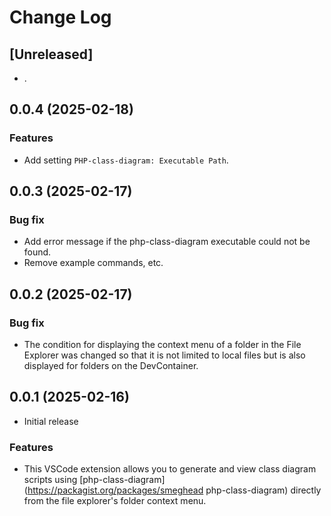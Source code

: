 # Change Log

## [Unreleased]

- .

## 0.0.4 (2025-02-18)

### Features

- Add setting `PHP-class-diagram: Executable Path`.

## 0.0.3 (2025-02-17)

### Bug fix

- Add error message if the php-class-diagram executable could not be found.
- Remove example commands, etc.

## 0.0.2 (2025-02-17)

### Bug fix

- The condition for displaying the context menu of a folder in the File Explorer was changed so that it is not limited to local files but is also displayed for folders on the DevContainer.

## 0.0.1 (2025-02-16)

- Initial release

### Features

- This VSCode extension allows you to generate and view class diagram scripts using [php-class-diagram](https://packagist.org/packages/smeghead php-class-diagram) directly from the file explorer's folder context menu.

